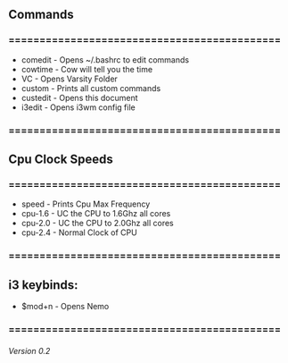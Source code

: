 ## Commands
### ============================================
   - comedit - Opens ~/.bashrc to edit commands
   - cowtime - Cow will tell you the time
   - VC - Opens Varsity Folder
   - custom - Prints all custom commands
   - custedit - Opens this document
   - i3edit - Opens i3wm config file
### ============================================
## Cpu Clock Speeds
### ============================================
   - speed - Prints Cpu Max Frequency
   - cpu-1.6 - UC the CPU to 1.6Ghz all cores
   - cpu-2.0 - UC the CPU to 2.0Ghz all cores
   - cpu-2.4 - Normal Clock of CPU
### ============================================
## i3 keybinds:
   - $mod+n - Opens Nemo
### ============================================

###### Version 0.2
